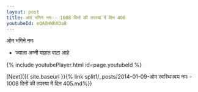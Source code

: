 ```yaml
---
layout: post
title: ओम भगिने नमः - 1008 दिनों की तपस्या में दिन 406
youtubeId: eQAOHWhXOa8
---
```

 
 
 ओम भगिने नमः  
 
 -  ज्याला अग्नी यज्ञात वाटा आहे 
 
  
 
  
 
 
 
 
 
 


{% include youtubePlayer.html id=page.youtubeId %}
 
[Next]({{ site.baseurl }}{% link  split1/_posts/2014-01-09-ओम स्वस्थिभवय नमः - 1008 दिनों की तपस्या में दिन 405.md%})
 
